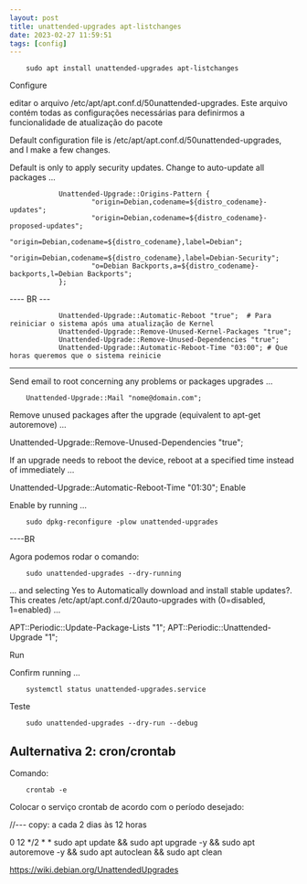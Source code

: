 ```yaml
---
layout: post
title: unattended-upgrades apt-listchanges
date: 2023-02-27 11:59:51 
tags: [config]
---  
```



        sudo apt install unattended-upgrades apt-listchanges

Configure

editar o arquivo /etc/apt/apt.conf.d/50unattended-upgrades. Este arquivo contém todas as configurações necessárias para definirmos a funcionalidade de atualização do pacote

Default configuration file is /etc/apt/apt.conf.d/50unattended-upgrades, and I make a few changes.

Default is only to apply security updates. Change to auto-update all packages ...

                Unattended-Upgrade::Origins-Pattern {
                        "origin=Debian,codename=${distro_codename}-updates";
                        "origin=Debian,codename=${distro_codename}-proposed-updates";
                        "origin=Debian,codename=${distro_codename},label=Debian";
                        "origin=Debian,codename=${distro_codename},label=Debian-Security";
                        "o=Debian Backports,a=${distro_codename}-backports,l=Debian Backports";
                };


---- BR ---

                Unattended-Upgrade::Automatic-Reboot "true";  # Para reiniciar o sistema após uma atualização de Kernel
                Unattended-Upgrade::Remove-Unused-Kernel-Packages "true";
                Unattended-Upgrade::Remove-Unused-Dependencies "true";
                Unattended-Upgrade::Automatic-Reboot-Time "03:00"; # Que horas queremos que o sistema reinicie

----

Send email to root concerning any problems or packages upgrades ...

        Unattended-Upgrade::Mail "nome@domain.com";

Remove unused packages after the upgrade (equivalent to apt-get autoremove) ...

Unattended-Upgrade::Remove-Unused-Dependencies "true";

If an upgrade needs to reboot the device, reboot at a specified time instead of immediately ...

Unattended-Upgrade::Automatic-Reboot-Time "01:30";
Enable




Enable by running ...

        sudo dpkg-reconfigure -plow unattended-upgrades

----BR

Agora podemos rodar o comando:

        sudo unattended-upgrades --dry-running


... and selecting Yes to Automatically download and install stable updates?. This creates /etc/apt/apt.conf.d/20auto-upgrades with (0=disabled, 1=enabled) ...

APT::Periodic::Update-Package-Lists "1";
APT::Periodic::Unattended-Upgrade "1";

Run

Confirm running ...

        systemctl status unattended-upgrades.service

Teste

        sudo unattended-upgrades --dry-run --debug


## Aulternativa 2: cron/crontab

Comando:

        crontab -e

Colocar o serviço crontab de acordo com o período desejado:

//--- copy: a cada 2 dias às 12 horas

0 12 */2 * * sudo apt update && sudo apt upgrade -y && sudo apt autoremove -y && sudo apt autoclean && sudo apt clean






https://wiki.debian.org/UnattendedUpgrades




